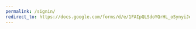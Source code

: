 ```yaml
---
permalink: /signin/
redirect_to: https://docs.google.com/forms/d/e/1FAIpQLSdoYQrHL_oSynyiJeggCu5lU9pAokSHOrmR_j4yCOc4knBCvQ/viewform?usp=sf_link
---
```

